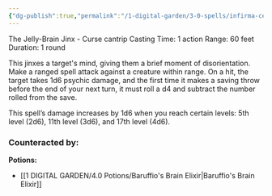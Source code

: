 ```yaml
---
{"dg-publish":true,"permalink":"/1-digital-garden/3-0-spells/infirma-cerebra/"}
---
```


The Jelly-Brain Jinx - Curse cantrip 
Casting Time: 1 action 
Range: 60 feet 
Duration: 1 round 

This jinxes a target's mind, giving them a brief moment of disorientation. Make a ranged spell attack against a creature within range. On a hit, the target takes 1d6 psychic damage, and the first time it makes a saving throw before the end of your next turn, it must roll a d4 and subtract the number rolled from the save. 

This spell’s damage increases by 1d6 when you reach certain levels: 5th level (2d6), 11th level (3d6), and 17th level (4d6).

### Counteracted by:
**Potions:**
- [[1 DIGITAL GARDEN/4.0 Potions/Baruffio's Brain Elixir\|Baruffio's Brain Elixir]]